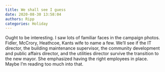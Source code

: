 ```yaml
---
title: We shall see I guess
date: 2020-08-30 13:58:04
authors: Ripp
categories: Holiday
---
```


 Ought to be interesting. I saw lots of familiar faces in the campaign photos. Fidler, McCrory, Heathcoe, Kants wife to name a few. We’ll see if the IT director, the building maintenance supervisor, the community development and public affairs director, and the utilities director survive the transition to the new mayor. She emphasized having the right employees in place. Maybe I’m reading too much into that.